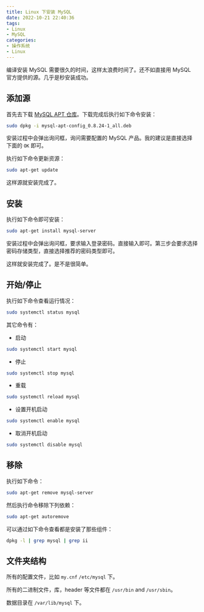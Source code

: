 ```yaml
---
title: Linux 下安装 MySQL
date: 2022-10-21 22:40:36
tags:
- Linux
- MySQL
categories:
- 操作系统
- Linux
---
```


编译安装 MySQL 需要很久的时间，这样太浪费时间了。还不如直接用 MySQL 官方提供的源。几乎是秒安装成功。

<!-- more -->

## 添加源

首先去下载 [MySQL APT 仓库](https://dev.mysql.com/downloads/repo/apt/)。下载完成后执行如下命令安装：

```bash
sudo dpkg -i mysql-apt-config_0.8.24-1_all.deb
```

安装过程中会弹出询问框，询问需要配置的 MySQL 产品。我的建议是直接选择下面的 `OK` 即可。

执行如下命令更新资源：

```bash
sudo apt-get update
```

这样源就安装完成了。

## 安装

执行如下命令即可安装：

```bash
sudo apt-get install mysql-server
```

安装过程中会弹出询问框，要求输入登录密码。直接输入即可。第三步会要求选择密码存储类型，直接选择推荐的密码类型即可。

这样就安装完成了。是不是很简单。

## 开始/停止

执行如下命令查看运行情况：

```bash
sudo systemctl status mysql
```

其它命令有：

- 启动

```bash
sudo systemctl start mysql
```

- 停止

```bash
sudo systemctl stop mysql
```

- 重载

```bash
sudo systemctl reload mysql
```

- 设置开机启动

```bash
sudo systemctl enable mysql 
```

- 取消开机启动

```bash
sudo systemctl disable mysql
```

## 移除

执行如下命令：

```bash
sudo apt-get remove mysql-server
```

然后执行命令移除下列依赖：

```bash
sudo apt-get autoremove
```

可以通过如下命令查看都是安装了那些组件：

```bash
dpkg -l | grep mysql | grep ii
```

## 文件夹结构

所有的配置文件，比如 `my.cnf` `/etc/mysql` 下。

所有的二进制文件，库，header 等文件都在 `/usr/bin` and `/usr/sbin`。

数据目录在 `/var/lib/mysql` 下。